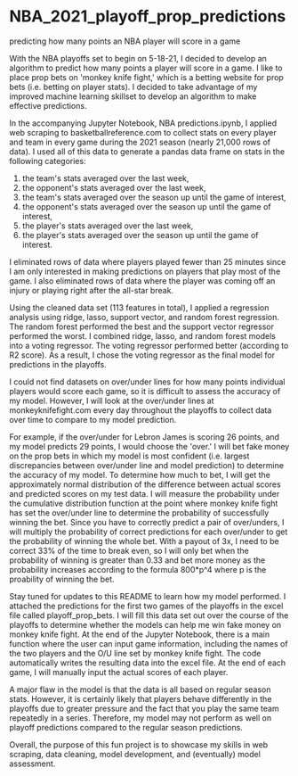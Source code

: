 # NBA_2021_playoff_prop_predictions
predicting how many points an NBA player will score in a game

With the NBA playoffs set to begin on 5-18-21, I decided to develop an algorithm to predict how many points a player will score in a game.  I like to place prop bets on 'monkey knife fight,' which is a betting website for prop bets (i.e. betting on player stats).  I decided to take advantage of my improved machine learning skillset to develop an algorithm to make effective predictions.

In the accompanying Jupyter Notebook, NBA predictions.ipynb, I applied web scraping to basketballreference.com to collect stats on every player and team in every game during the 2021 season (nearly 21,000 rows of data). I used all of this data to generate a pandas data frame on stats in the following categories:
1) the team's stats averaged over the last week,
2) the opponent's stats averaged over the last week,
3) the team's stats averaged over the season up until the game of interest,
4) the opponent's stats averaged over the season up until the game of interest,
5) the player's stats averaged over the last week,
6) the player's stats averaged over the season up until the game of interest.

I eliminated rows of data where players played fewer than 25 minutes since I am only interested in making predictions on players that play most of the game.  I also eliminated rows of data where the player was coming off an injury or playing right after the all-star break.

Using the cleaned data set (113 features in total), I applied a regression analysis using ridge, lasso, support vector, and random forest regression.  The random forest performed the best and the support vector regressor performed the worst.  I combined ridge, lasso, and random forest models into a voting regressor.  The voting regressor performed better (according to R2 score).  As a result, I chose the voting regressor as the final model for predictions in the playoffs.

I could not find datasets on over/under lines for how many points individual players would score each game, so it is difficult to assess the accuracy of my model.  However, I will look at the over/under lines at monkeyknifefight.com every day throughout the playoffs to collect data over time to compare to my model prediction.

For example, if the over/under for Lebron James is scoring 26 points, and my model predicts 29 points, I would choose the 'over.'  I will bet fake money on the prop bets in which my model is most confident (i.e. largest discrepancies between over/under line and model prediction) to determine the accuracy of my model.  To determine how much to bet, I will get the approximately normal distribution of the difference between actual scores and predicted scores on my test data.  I will measure the probability under the cumulative distribution function at the point where monkey knife fight has set the over/under line to determine the probability of successfully winning the bet.  Since you have to correctly predict a pair of over/unders, I will multiply the probability of correct predictions for each over/under to get the probability of winning the whole bet.  With a payout of 3x, I need to be correct 33% of the time to break even, so I will only bet when the probability of winning is greater than 0.33 and bet more money as the probability increases according to the formula 800*p^4 where p is the proability of winning the bet.

Stay tuned for updates to this README to learn how my model performed. I attached the predictions for the first two games of the playoffs in the excel file called playoff_prop_bets.  I will fill this data set out over the course of the playoffs to determine whether the models can help me win fake money on monkey knife fight.  At the end of the Jupyter Notebook, there is a main function where the user can input game information, including the names of the two players and the O/U line set by monkey knife fight. The code automatically writes the resulting data into the excel file.  At the end of each game, I will manually input the actual scores of each player.

A major flaw in the model is that the data is all based on regular season stats.  However, it is certainly likely that players behave differently in the playoffs due to greater pressure and the fact that you play the same team repeatedly in a series.  Therefore, my model may not perform as well on playoff predictions compared to the regular season predictions.

Overall, the purpose of this fun project is to showcase my skills in web scraping, data cleaning, model development, and (eventually) model assessment.
